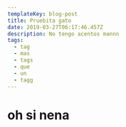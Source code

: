 ```yaml
---
templateKey: blog-post
title: Pruebita gato
date: 2019-03-27T06:17:46.457Z
description: No tengo acentos mannn
tags:
  - tag
  - mas
  - tags
  - que
  - un
  - tagg
---
```

# oh si nena
